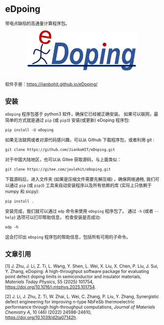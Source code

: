 # eDpoing

带电点缺陷的高通量计算程序包。

<div align="center"><img src="docs/_static/logo.png" width="360"></div><br>

软件手册：https://jianbohit.github.io/eDoping/

## 安装

`eDoping` 程序包基于 python3 软件，确保它已经被正确安装。
如果可以联网，最简单的方式就是通过 `pip` (或 `pip3`) 安装(或更新)
eDoping 程序包:

```
pip install -U eDoping
```

如果无法联网或者对源代码感兴趣，可以从 Github 下载程序包，或者利用 git :

```
git clone https://github.com/JianboHIT/eDoping.git
```

对于中国大陆地区，也可以从 Gitee 获取源码，与上面类似：

```
git clone https://gitee.com/joulehit/eDoping.git
```

下载源码后，进入文件夹 (如果是压缩文件需要先解压缩) ，确保网络通畅,
我们可以通过 `pip` (或 `pip3`) 工具来自动安装程序以及所有依赖的库
(实际上只依赖于 numpy 和 sicpy):

```
pip install .
```

安装完成，我们就可以通过 `edp` 命令来使用 `eDoping` 程序包了。
通过 `-h` (或者 `--help`) 选项可以打印帮助信息，
检查安装是否成功:

```
edp -h
```

这会打印出 `eDoping` 程序包的帮助信息，包括所有可用的子命令。

## 文章引用

[1] J. Zhu, J. Li, Z. Ti, L. Wang, Y. Shen, L. Wei, X. Liu, X. Chen, P. Liu,
J. Sui, Y. Zhang, eDoping: A high-throughput software package for evaluating
point defect doping limits in semiconductor and insulator materials,
*Materials Today Physics*, 55 (2025) 101754,
https://doi.org/10.1016/j.mtphys.2025.101754.

[2] J. Li, J. Zhu, Z. Ti, W. Zhai, L. Wei, C. Zhang, P. Liu, Y. Zhang,
Synergistic defect engineering for improving n-type NbFeSb thermoelectric
performance through high-throughput computations,
*Journal of Materials Chemistry A*, 10 (46) (2022) 24598-24610,
https://doi.org/10.1039/d2ta07142h.
